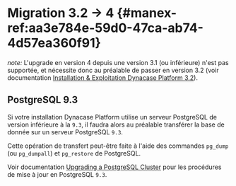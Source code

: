 # Migration 3.2 → 4 {#manex-ref:aa3e784e-59d0-47ca-ab74-4d57ea360f91}

_note:_ L'upgrade en version 4 depuis une version 3.1 (ou inférieure) n'est pas supportée, et nécessite donc au préalable de passer en version 3.2 (voir documentation [Installation & Exploitation Dynacase Platform 3.2][migration_31_32]).

## PostgreSQL 9.3

Si votre installation Dynacase Platform utilise un serveur PostgreSQL de version inférieure à la `9.3`, il faudra alors au préalable transférer la base de donnée sur un serveur PostgreSQL `9.3`.

Cette opération de transfert peut-être faite à l'aide des commandes `pg_dump` (ou `pg_dumpall`) et `pg_restore` de PostgreSQL.

Voir documentation [Upgrading a PostgreSQL Cluster][pg93upgrading] pour les procédures de mise à jour en PostgreSQL `9.3`.

<!-- links -->
[migration_31_32]: /dynacase/3.2/dynacase-doc-platform-operating-manual/website/book/manex-ref:aa3e784e-59d0-47ca-ab74-4d57ea360f91.html
[pg93upgrading]: http://www.postgresql.org/docs/9.3/static/upgrading.html
